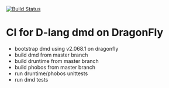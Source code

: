 [![Build Status](https://semaphoreci.com/api/v1/dkgroot/dmd_dragonfly_ci/branches/master/badge.svg)](https://semaphoreci.com/dkgroot/dmd_dragonfly_ci)

# CI for D-lang dmd on DragonFly

- bootstrap dmd using v2.068.1 on dragonfly
- build dmd from master branch
- build druntime from master branch
- build phobos from master branch
- run druntime/phobos unittests
- run dmd tests


